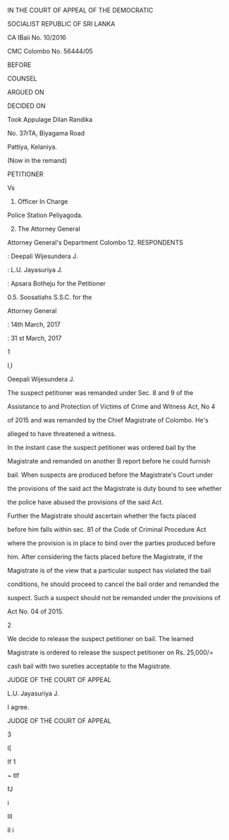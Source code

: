 IN THE COURT OF APPEAL OF THE DEMOCRATIC

SOCIALIST REPUBLIC OF SRI LANKA

CA IBaii No. 10/2016

CMC Colombo No. 56444/05

BEFORE

COUNSEL

ARGUED ON

DECIDED ON

Took Appulage Dilan Randika

No. 37rTA, Biyagama Road

Pattiya, Kelaniya.

(Now in the remand)

PETITIONER

Vs

1. Officer In Charge

Police Station Peliyagoda.

2. The Attorney General

Attorney General's Department Colombo 12. RESPONDENTS

: Deepali Wijesundera J.

: L.U. Jayasuriya J.

: Apsara Botheju for the Petitioner

0.5. Soosatiahs S.S.C. for the

Attorney General

: 14th March, 2017

: 31 st March, 2017

1

I,I

Oeepali Wijesundera J.

The suspect petitioner was remanded under Sec. 8 and 9 of the

Assistance to and Protection of Victims of Crime and Witness Act, No 4

of 2015 and was remanded by the Chief Magistrate of Colombo. He's

alleged to have threatened a witness.

In the instant case the suspect petitioner was ordered bail by the

Magistrate and remanded on another B report before he could furnish

bail. When suspects are produced before the Magistrate's Court under

the provisions of the said act the Magistrate is duty bound to see whether

the police have abused the provisions of the said Act.

Further the Magistrate should ascertain whether the facts placed

before him falls within sec. 81 of the Code of Criminal Procedure Act

where the provision is in place to bind over the parties produced before

him. After considering the facts placed before the Magistrate, if the

Magistrate is of the view that a particular suspect has violated the bail

conditions, he should proceed to cancel the bail order and remanded the

suspect. Such a suspect should not be remanded under the provisions of

Act No. 04 of 2015.

2

We decide to release the suspect petitioner on bail. The learned

Magistrate is ordered to release the suspect petitioner on Rs. 25,000/=

cash bail with two sureties acceptable to the Magistrate.

JUDGE OF THE COURT OF APPEAL

L.U. Jayasuriya J.

I agree.

JUDGE OF THE COURT OF APPEAL

3

I[

If 1

~ tIf

fJ

i

III

Il i